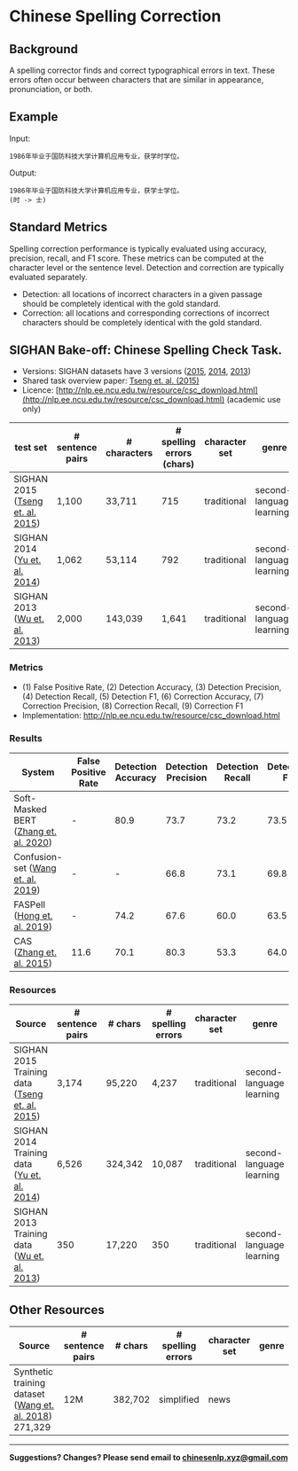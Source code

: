 # Chinese Spelling Correction

## Background

A spelling corrector finds and correct typographical errors in text. These errors often occur between characters that are similar in appearance, pronunciation, or both.



## Example

Input:

```
1986年毕业于国防科技大学计算机应用专业，获学时学位。
```

Output:

```
1986年毕业于国防科技大学计算机应用专业，获学士学位。
(时 -> 士)
```

## Standard Metrics

Spelling correction performance is typically evaluated using accuracy, precision, recall, and F1 score. These metrics can be computed at the character level or the sentence level. Detection and correction are typically evaluated separately.

* Detection: all locations of incorrect characters in a given passage should be completely identical with the gold standard.  
* Correction: all locations and corresponding corrections of incorrect characters should be completely identical with the gold standard.

## <span class="t">SIGHAN Bake-off: Chinese Spelling Check Task</span>.

* Versions: SIGHAN datasets have 3 versions ([2015](http://anthology.aclweb.org/W/W15/W15-3106.pdf), [2014](http://anthology.aclweb.org/W/W14/W14-6820.pdf), [2013](http://anthology.aclweb.org/W/W13/W13-4406.pdf))
* Shared task overview paper: [Tseng et. al. (2015)](http://anthology.aclweb.org/W/W15/W15-3106.pdf) 
* Licence: [http://nlp.ee.ncu.edu.tw/resource/csc_download.html](http://nlp.ee.ncu.edu.tw/resource/csc_download.html) (academic use only)
  
| test set | # sentence pairs | # characters | # spelling errors (chars) | character set | genre |
| --- | --- | --- | --- | --- | --- |
| SIGHAN 2015 ([Tseng et. al. 2015](http://aclweb.org/anthology/W15-3106))| 1,100 | 33,711 | 715 | traditional | second-language learning | 
| SIGHAN 2014 ([Yu et. al. 2014](https://www.aclweb.org/anthology/W14-6820))| 1,062 | 53,114 | 792 | traditional | second-language learning | 
| SIGHAN 2013 ([Wu et. al. 2013](https://www.aclweb.org/anthology/W13-4406))| 2,000 | 143,039 | 1,641 | traditional | second-language learning | 

  
  
  
### Metrics


* (1) False Positive Rate, (2) Detection Accuracy, (3) Detection Precision, (4) Detection Recall, (5) Detection F1, (6) Correction Accuracy, (7) Correction Precision, (8) Correction Recall, (9) Correction F1
* Implementation: http://nlp.ee.ncu.edu.tw/resource/csc_download.html 

### Results

| System | False Positive Rate | Detection Accuracy | Detection Precision | Detection Recall| Detection F1| Correction Accuracy | Correction Precision | Correction Recall | Correction F1| 
| --- | --- | --- | --- | --- | --- | --- | --- | --- | --- | 
| Soft-Masked BERT ([Zhang et. al. 2020](https://www.aclweb.org/anthology/2020.acl-main.82))| - | 80.9 | 73.7 | 73.2 | 73.5 | 77.4 | 66.7 | 66.2 | 66.4 |
| Confusion-set ([Wang et. al. 2019](https://www.aclweb.org/anthology/P19-1578/))| - | - | 66.8 | 73.1 | 69.8 | - | 71.5 | 59.5 | 64.9 |
| FASPell ([Hong et. al. 2019](https://www.aclweb.org/anthology/D19-5522/))| - | 74.2 | 67.6 | 60.0 | 63.5 | 73.7 | 66.6 | 59.1 | 62.6 |
| CAS ([Zhang et. al. 2015](http://aclweb.org/anthology/W15-3107))| 11.6 | 70.1 | 80.3 | 53.3 | 64.0 | 69.2 | 79.7 | 51.5 | 62.5 |

### Resources

  | Source | # sentence pairs | # chars | # spelling errors | character set | genre |
  | --- | --- | --- | --- | --- | --- |
  | SIGHAN 2015 Training data ([Tseng et. al. 2015](http://aclweb.org/anthology/W15-3106)) | 3,174 | 95,220 | 4,237 | traditional | second-language learning|
  | SIGHAN 2014 Training data ([Yu et. al. 2014](http://ir.itc.ntnu.edu.tw/lre/clp14csc.html)) | 6,526  | 324,342 | 10,087 | traditional | second-language learning|
  | SIGHAN 2013 Training data ([Wu et. al. 2013](http://ir.itc.ntnu.edu.tw/lre/sighan7csc.html)) | 350  | 17,220 | 350 | traditional | second-language learning|

## Other Resources

  | Source | # sentence pairs | # chars | # spelling errors | character set | genre |
  | --- | --- | --- | --- | --- | --- |
  | Synthetic training dataset ([Wang et. al. 2018](https://www.aclweb.org/anthology/P19-1578)) 271,329 | 12M | 382,702 | simplified | news |

---

**Suggestions? Changes? Please send email to [chinesenlp.xyz@gmail.com](mailto:chinesenlp.xyz@gmail.com)**



